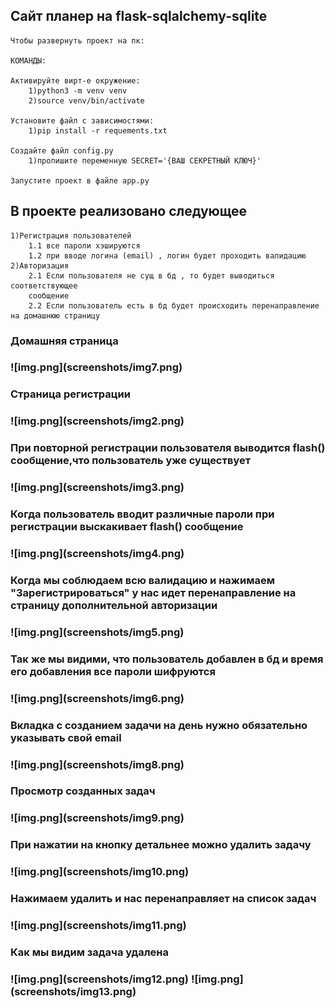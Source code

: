 <h2>Сайт планeр на flask-sqlalchemy-sqlite</h2>

    Чтобы развернуть проект на пк:
    
    КОМАНДЫ:

    Активируйте вирт-е окружение:
        1)python3 -m venv venv
        2)source venv/bin/activate
    
    Установите файл с зависимостями:
        1)pip install -r requements.txt 
    
    Создайте файл config.py
        1)пропишите переменную SECRET='{ВАШ СЕКРЕТНЫЙ КЛЮЧ}' 
    
    Запустите проект в файле app.py
        
<h2>В проекте реализовано следующее</h2>
    
    1)Регистрация пользователей
        1.1 все пароли хэшируются
        1.2 при вводе логина (email) , логин будет проходить валидацию 
    2)Авторизация
        2.1 Если пользователя не сущ в бд , то будет выводиться соответствующее
        сообщение
        2.2 Если пользователь есть в бд будет происходить перенаправление на домашнюю страницу
                            
<h3>Домашняя страница<h3>
![img.png](screenshots/img7.png)
        <h3>Страница регистрации<h3>
![img.png](screenshots/img2.png)
<h3>При повторной регистрации пользователя выводится flash() cообщение,что пользователь уже существует<h3>
![img.png](screenshots/img3.png)
<h3>Когда пользователь вводит различные пароли при регистрации выскакивает flash() сообщение<h3>
![img.png](screenshots/img4.png)
<h3>Когда мы соблюдаем всю валидацию и нажимаем "Зарегистрироваться" у нас идет перенаправление на страницу дополнительной авторизации<h3>
![img.png](screenshots/img5.png)
<h3>Так же мы видими, что пользователь добавлен в бд и время его добавления
все пароли шифруются<h3>
![img.png](screenshots/img6.png)

<h3>Вкладка с созданием задачи на день нужно обязательно указывать свой email<h3>
![img.png](screenshots/img8.png)
<h3>Просмотр созданных задач<h3>
![img.png](screenshots/img9.png)
<h3>При нажатии на кнопку детальнее можно удалить задачу<h3>
![img.png](screenshots/img10.png)
<h3>Нажимаем удалить и нас перенаправляет на список задач<h3>
![img.png](screenshots/img11.png)
<h3>Как мы видим задача удалена<h3>
![img.png](screenshots/img12.png)
![img.png](screenshots/img13.png)